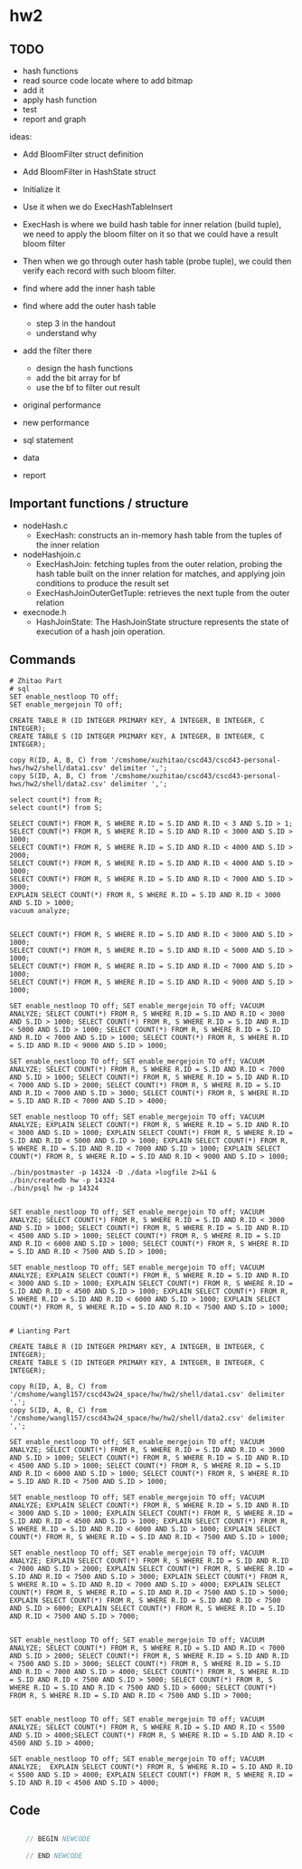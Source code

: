 # hw2

## TODO
- hash functions
- read source code locate where to add bitmap
- add it
- apply hash function
- test
- report and graph

ideas:
- Add BloomFilter struct definition
- Add BloomFilter in HashState struct
- Initialize it
- Use it when we do ExecHashTableInsert




- ExecHash is where we build hash table for inner relation (build tuple), we need to apply the bloom filter on it so that we could have a result bloom filter
- Then when we go through outer hash table (probe tuple), we could then verify each record with such bloom filter.

- find where add the inner hash table
- find where add the outer hash table
    - step 3 in the handout
    - understand why
- add the filter there
    - design the hash functions
    - add the bit array for bf
    - use the bf to filter out result
- original performance
- new performance
- sql statement
- data
- report

## Important functions / structure
- nodeHash.c
    - ExecHash: constructs an in-memory hash table from the tuples of the inner relation
- nodeHashjoin.c
    - ExecHashJoin: fetching tuples from the outer relation, probing the hash table built on the inner relation for matches, and applying join conditions to produce the result set
    - ExecHashJoinOuterGetTuple: retrieves the next tuple from the outer relation 
- execnode.h
    - HashJoinState: The HashJoinState structure represents the state of execution of a hash join operation.

## Commands
```shell
# Zhitao Part
# sql
SET enable_nestloop TO off;
SET enable_mergejoin TO off;

CREATE TABLE R (ID INTEGER PRIMARY KEY, A INTEGER, B INTEGER, C INTEGER);
CREATE TABLE S (ID INTEGER PRIMARY KEY, A INTEGER, B INTEGER, C INTEGER);

copy R(ID, A, B, C) from '/cmshome/xuzhitao/cscd43/cscd43-personal-hws/hw2/shell/data1.csv' delimiter ',';
copy S(ID, A, B, C) from '/cmshome/xuzhitao/cscd43/cscd43-personal-hws/hw2/shell/data2.csv' delimiter ',';

select count(*) from R;
select count(*) from S;

SELECT COUNT(*) FROM R, S WHERE R.ID = S.ID AND R.ID < 3 AND S.ID > 1;
SELECT COUNT(*) FROM R, S WHERE R.ID = S.ID AND R.ID < 3000 AND S.ID > 1000;
SELECT COUNT(*) FROM R, S WHERE R.ID = S.ID AND R.ID < 4000 AND S.ID > 2000;
SELECT COUNT(*) FROM R, S WHERE R.ID = S.ID AND R.ID < 4000 AND S.ID > 1000;
SELECT COUNT(*) FROM R, S WHERE R.ID = S.ID AND R.ID < 7000 AND S.ID > 3000;
EXPLAIN SELECT COUNT(*) FROM R, S WHERE R.ID = S.ID AND R.ID < 3000 AND S.ID > 1000;
vacuum analyze;


SELECT COUNT(*) FROM R, S WHERE R.ID = S.ID AND R.ID < 3000 AND S.ID > 1000;
SELECT COUNT(*) FROM R, S WHERE R.ID = S.ID AND R.ID < 5000 AND S.ID > 1000;
SELECT COUNT(*) FROM R, S WHERE R.ID = S.ID AND R.ID < 7000 AND S.ID > 1000;
SELECT COUNT(*) FROM R, S WHERE R.ID = S.ID AND R.ID < 9000 AND S.ID > 1000;

SET enable_nestloop TO off; SET enable_mergejoin TO off; VACUUM ANALYZE; SELECT COUNT(*) FROM R, S WHERE R.ID = S.ID AND R.ID < 3000 AND S.ID > 1000; SELECT COUNT(*) FROM R, S WHERE R.ID = S.ID AND R.ID < 5000 AND S.ID > 1000; SELECT COUNT(*) FROM R, S WHERE R.ID = S.ID AND R.ID < 7000 AND S.ID > 1000; SELECT COUNT(*) FROM R, S WHERE R.ID = S.ID AND R.ID < 9000 AND S.ID > 1000;

SET enable_nestloop TO off; SET enable_mergejoin TO off; VACUUM ANALYZE; SELECT COUNT(*) FROM R, S WHERE R.ID = S.ID AND R.ID < 7000 AND S.ID > 1000; SELECT COUNT(*) FROM R, S WHERE R.ID = S.ID AND R.ID < 7000 AND S.ID > 2000; SELECT COUNT(*) FROM R, S WHERE R.ID = S.ID AND R.ID < 7000 AND S.ID > 3000; SELECT COUNT(*) FROM R, S WHERE R.ID = S.ID AND R.ID < 7000 AND S.ID > 4000;

SET enable_nestloop TO off; SET enable_mergejoin TO off; VACUUM ANALYZE; EXPLAIN SELECT COUNT(*) FROM R, S WHERE R.ID = S.ID AND R.ID < 3000 AND S.ID > 1000; EXPLAIN SELECT COUNT(*) FROM R, S WHERE R.ID = S.ID AND R.ID < 5000 AND S.ID > 1000; EXPLAIN SELECT COUNT(*) FROM R, S WHERE R.ID = S.ID AND R.ID < 7000 AND S.ID > 1000; EXPLAIN SELECT COUNT(*) FROM R, S WHERE R.ID = S.ID AND R.ID < 9000 AND S.ID > 1000;

./bin/postmaster -p 14324 -D ./data >logfile 2>&1 &
./bin/createdb hw -p 14324
./bin/psql hw -p 14324


SET enable_nestloop TO off; SET enable_mergejoin TO off; VACUUM ANALYZE; SELECT COUNT(*) FROM R, S WHERE R.ID = S.ID AND R.ID < 3000 AND S.ID > 1000; SELECT COUNT(*) FROM R, S WHERE R.ID = S.ID AND R.ID < 4500 AND S.ID > 1000; SELECT COUNT(*) FROM R, S WHERE R.ID = S.ID AND R.ID < 6000 AND S.ID > 1000; SELECT COUNT(*) FROM R, S WHERE R.ID = S.ID AND R.ID < 7500 AND S.ID > 1000;

SET enable_nestloop TO off; SET enable_mergejoin TO off; VACUUM ANALYZE; EXPLAIN SELECT COUNT(*) FROM R, S WHERE R.ID = S.ID AND R.ID < 3000 AND S.ID > 1000; EXPLAIN SELECT COUNT(*) FROM R, S WHERE R.ID = S.ID AND R.ID < 4500 AND S.ID > 1000; EXPLAIN SELECT COUNT(*) FROM R, S WHERE R.ID = S.ID AND R.ID < 6000 AND S.ID > 1000; EXPLAIN SELECT COUNT(*) FROM R, S WHERE R.ID = S.ID AND R.ID < 7500 AND S.ID > 1000;


# Lianting Part

CREATE TABLE R (ID INTEGER PRIMARY KEY, A INTEGER, B INTEGER, C INTEGER);
CREATE TABLE S (ID INTEGER PRIMARY KEY, A INTEGER, B INTEGER, C INTEGER);

copy R(ID, A, B, C) from '/cmshome/wangl157/cscd43w24_space/hw/hw2/shell/data1.csv' delimiter ',';
copy S(ID, A, B, C) from '/cmshome/wangl157/cscd43w24_space/hw/hw2/shell/data2.csv' delimiter ',';

SET enable_nestloop TO off; SET enable_mergejoin TO off; VACUUM ANALYZE; SELECT COUNT(*) FROM R, S WHERE R.ID = S.ID AND R.ID < 3000 AND S.ID > 1000; SELECT COUNT(*) FROM R, S WHERE R.ID = S.ID AND R.ID < 4500 AND S.ID > 1000; SELECT COUNT(*) FROM R, S WHERE R.ID = S.ID AND R.ID < 6000 AND S.ID > 1000; SELECT COUNT(*) FROM R, S WHERE R.ID = S.ID AND R.ID < 7500 AND S.ID > 1000;

SET enable_nestloop TO off; SET enable_mergejoin TO off; VACUUM ANALYZE; EXPLAIN SELECT COUNT(*) FROM R, S WHERE R.ID = S.ID AND R.ID < 3000 AND S.ID > 1000; EXPLAIN SELECT COUNT(*) FROM R, S WHERE R.ID = S.ID AND R.ID < 4500 AND S.ID > 1000; EXPLAIN SELECT COUNT(*) FROM R, S WHERE R.ID = S.ID AND R.ID < 6000 AND S.ID > 1000; EXPLAIN SELECT COUNT(*) FROM R, S WHERE R.ID = S.ID AND R.ID < 7500 AND S.ID > 1000;

SET enable_nestloop TO off; SET enable_mergejoin TO off; VACUUM ANALYZE; EXPLAIN SELECT COUNT(*) FROM R, S WHERE R.ID = S.ID AND R.ID < 7000 AND S.ID > 2000; EXPLAIN SELECT COUNT(*) FROM R, S WHERE R.ID = S.ID AND R.ID < 7500 AND S.ID > 3000; EXPLAIN SELECT COUNT(*) FROM R, S WHERE R.ID = S.ID AND R.ID < 7000 AND S.ID > 4000; EXPLAIN SELECT COUNT(*) FROM R, S WHERE R.ID = S.ID AND R.ID < 7500 AND S.ID > 5000; EXPLAIN SELECT COUNT(*) FROM R, S WHERE R.ID = S.ID AND R.ID < 7500 AND S.ID > 6000; EXPLAIN SELECT COUNT(*) FROM R, S WHERE R.ID = S.ID AND R.ID < 7500 AND S.ID > 7000;


SET enable_nestloop TO off; SET enable_mergejoin TO off; VACUUM ANALYZE; SELECT COUNT(*) FROM R, S WHERE R.ID = S.ID AND R.ID < 7000 AND S.ID > 2000; SELECT COUNT(*) FROM R, S WHERE R.ID = S.ID AND R.ID < 7500 AND S.ID > 3000; SELECT COUNT(*) FROM R, S WHERE R.ID = S.ID AND R.ID < 7000 AND S.ID > 4000; SELECT COUNT(*) FROM R, S WHERE R.ID = S.ID AND R.ID < 7500 AND S.ID > 5000; SELECT COUNT(*) FROM R, S WHERE R.ID = S.ID AND R.ID < 7500 AND S.ID > 6000; SELECT COUNT(*) FROM R, S WHERE R.ID = S.ID AND R.ID < 7500 AND S.ID > 7000;


SET enable_nestloop TO off; SET enable_mergejoin TO off; VACUUM ANALYZE; SELECT COUNT(*) FROM R, S WHERE R.ID = S.ID AND R.ID < 5500 AND S.ID > 4000;SELECT COUNT(*) FROM R, S WHERE R.ID = S.ID AND R.ID < 4500 AND S.ID > 4000;

SET enable_nestloop TO off; SET enable_mergejoin TO off; VACUUM ANALYZE;  EXPLAIN SELECT COUNT(*) FROM R, S WHERE R.ID = S.ID AND R.ID < 5500 AND S.ID > 4000; EXPLAIN SELECT COUNT(*) FROM R, S WHERE R.ID = S.ID AND R.ID < 4500 AND S.ID > 4000;
```

## Code
```c

	// BEGIN NEWCODE
	
	// END NEWCODE
```
